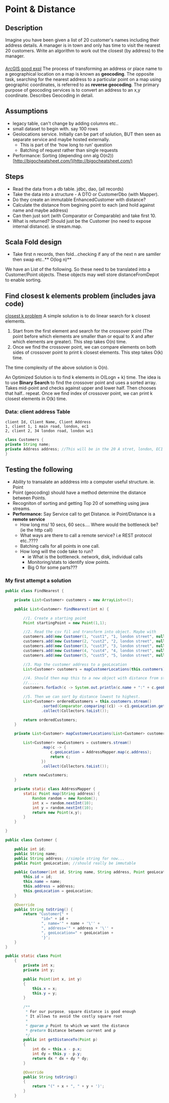 # Point & Distance

## Description
Imagine you have been given a list of 20 customer's names including their address details.
A manager is in town and only has time to visit the nearest 20 customers.
Write an algorithm to work out the closest (by address) to the manager.

###
[ArcGIS good expl](https://developers.arcgis.com/java/10-2/guide/search-for-places-and-addresses.htm)
The process of transforming an address or place name to a geographical location on a map is known as **geocoding**. The opposite task, searching for the nearest address to a particular point on a map using geographic coordinates, is referred to as **reverse geocoding**. 
The primary purpose of geocoding services is to convert an address to an x,y coordinate.
Describes Geocoding in detail.

## Assumptions
- legacy table, can't change by adding columns etc..
- small dataset to begin with. say 100 rows
- Geolocations service. Initially can be part of solution, BUT then seen as separate service and maybe hosted externally.
    - This is part of the 'how long to run' question
    - Batching of request rather than single requests
- Performance: Sorting (depending onn alg O(n2))  [http://bigocheatsheet.com/](http://bigocheatsheet.com/)

## Steps
- Read the data from a db table. jdbc, dao, (all records)
- Take the data into a structure - A DTO or CustomerDbo (with Mapper).
- Do they create an immutable EnhancedCustomer with distance?
- Calculate the distance from begining point to each (and hold against name and maybe address)
- Can then just sort (with Comparator or Comparable) and take first 10.
- What is returned? Should just be the Customer (no need to expose internal distance). ie stream.map.

## Scala Fold design
- Take first n records, then fold...checking if any of the next n are samller then swap etc..** O(log n)**

We have an List of the following. So these need to be translated into a Customer/Point objects. These objects may well store distanceFromDepot to enable sorting.

## Find closest k elements problem (includes java code)
[closest k problem](https://www.geeksforgeeks.org/find-k-closest-elements-given-value/)
A simple solution is to do linear search for k closest elements.
1) Start from the first element and search for the crossover point (The point before which elements are smaller than or equal to X and after which elements are greater). This step takes O(n) time.
2) Once we find the crossover point, we can compare elements on both sides of crossover point to print k closest elements. This step takes O(k) time.

The time complexity of the above solution is O(n).

An Optimized Solution is to find k elements in O(Logn + k) time. The idea is to use **Binary Search** to find the crossover point and uses a sorted array. Takes mid-point and checks against upper and lower half. Then chooses that half.. repeat. Once we find index of crossover point, we can print k closest elements in O(k) time.

### Data: client address Table
```csv
client Id, Client Name, Client Address
1, client 1, 1 main road, london, ec1
2, client 2, 34 london road, london wc1
```

```java
class Customers {
private String name;
private Address address; //This will be in the 20 A stret, london, EC1 format
}
```

## Testing the following
- Ability to transalate an adddress into a computer useful structure. ie. Point
- Point (geocoding) should have a method determine the distance between Points.
- Recogniton of sorting and getting Top 20 of something using java streams.
- **Performance:** Say Service call to get Distance. ie Point/Distance is a **remote service**
    - How long ms/ 10 secs, 60 secs.... Where would the bottleneck be? (ie the http call)
    - What ways are there to call a remote service? i.e REST protocol etc..????
    - Batching calls for all points in one call.
    - How long will the code take to run?
        - ie What is the bottleneck. network, disk, individual calls
        - Monitoring/stats to identify slow points.
        - Big O for some parts???

### My first attempt a solution
```java
public class FindNearest {

    private List<Customer> customers = new ArrayList<>();

    public List<Customer> findNearest(int n) {

        //1. Create a starting point
        Point startingPoint = new Point(1,1);

        //2. Read the csv fil and transform into object. Maybe with
        customers.add(new Customer(1, "cust1", "1, london street", null));
        customers.add(new Customer(2, "cust2", "2, london street", null));
        customers.add(new Customer(3, "cust3", "3, london street", null));
        customers.add(new Customer(4, "cust4", "4, london street", null));
        customers.add(new Customer(5, "cust5", "5, london street", null));

        //3. Map the customer address to a geoLocation
        List<Customer> customers = mapCustomerLocations(this.customers);

        //4. Should then map this to a new object with distance from starting point
        //.....
        customers.forEach(c -> System.out.println(c.name + ":" + c.geoLocation.getDistanceTo(startingPoint)));

        //5. Then we can sort by distance lowest to highest.
        List<Customer> orderedCustomers = this.customers.stream()
                .sorted(Comparator.comparing((c1) -> c1.geoLocation.getDistanceTo(startingPoint)))
                .collect(Collectors.toList());

        return orderedCustomers;
    }

    private List<Customer> mapCustomerLocations(List<Customer> customers) {

        List<Customer> newCustomers = customers.stream()
                .map(c -> {
                    c.geoLocation = AddressMapper.map(c.address);
                    return c;
                })
                .collect(Collectors.toList());

        return newCustomers;
    }

    private static class AddressMapper {
        static Point map(String address) {
            Random random = new Random();
            int x = random.nextInt(10);
            int y = random.nextInt(10);
            return new Point(x,y);
        }
    }

}

public class Customer {

    public int id;
    public String name;
    public String address; //simple string for now...
    public Point geoLocation; //should really be immutable

    public Customer(int id, String name, String address, Point geoLocation) {
        this.id = id;
        this.name = name;
        this.address = address;
        this.geoLocation = geoLocation;
    }

    @Override
    public String toString() {
        return "Customer{" +
                "id=" + id +
                ", name='" + name + '\'' +
                ", address='" + address + '\'' +
                ", geoLocation=" + geoLocation +
                '}';
    }
}
```

``` java
public static class Point
    {
        private int x;
        private int y;

        public Point(int x, int y)
        {
            this.x = x;
            this.y = y;
        }

        /**
         * For our purpose, square distance is good enough
         * It allows to avoid the costly square root
         *
         * @param p Point to which we want the distance
         * @return Distance between current and p
         */
        public int getDistanceTo(Point p)
        {
            int dx = this.x - p.x;
            int dy = this.y - p.y;
            return dx * dx + dy * dy;
        }

        @Override
        public String toString()
        {
            return "(" + x + ", " + y + ')';
        }
    }
```
